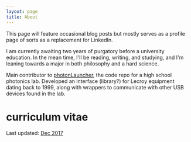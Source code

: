 ```yaml
---
layout: page
title: About
---
```


This page will feature occasional blog posts but mostly serves as a profile page of sorts as a replacement for LinkedIn. 

I am currently awaiting two years of purgatory before a university education. In the mean time, I'll be reading, writing, and studying, and I'm leaning towards a major in both philosophy and a hard science. 

Main contributor to [photonLauncher](https://github.com/sunjerry019/photonLauncher), the code repo for a high school photonics lab. Developed an interface (library?) for Lecroy equipment dating back to 1999, along with wrappers to communicate with other USB devices found in the lab. 

# curriculum vitae

Last updated: [Dec 2017](zhengyangchoong.github.io/assets/ChoongZhengYang_CV.pdf)